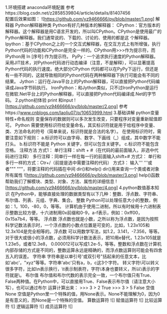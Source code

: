 1.环境搭建
anaconda环境配置
  参考https://blog.csdn.net/z2858539804/article/details/81407456  
  配置后效果如图：
  ![https://github.com/yz9466666/py/blob/master/1.png]
解释器
  Python解释器种类
    Python有好几种版本的解释器：
    CPython：官方版本的解释器。这个解释器是用C语言开发的，所以叫CPython。CPython是使用最广的Python解释器。我们通常说的、下载的、讨论的、使用的都是这     个解释器。
    Ipython：基于CPython之上的一个交互式解释器，在交互方式上有所增强，执行Python代码的功能和CPython是完全一样的。CPython用>>>作为提示符，而IPython用     In [序号]:作为提示符。
    PyPy：一个追求执行速度的Python解释器。采用JIT技术，对Python代码进行动态编译（注意，不是解释），可以显著提高Python代码的执行速度。绝大部分CPython     代码都可以在PyPy下运行，但还是有一些不同的，这就导致相同的Python代码在两种解释器下执行可能会有不同的结果。
    Jython：运行在Java平台上的Python解释器，可以直接把Python代码编译成Java字节码执行。
    IronPython：和Jython类似，只不过IronPython是运行在微软.Net平台上的Python解释器，可以直接把Python代码编译成.Net的字节码。
2.python初体验
  print 和input
    ![https://github.com/yz9466666/py/blob/master/2.png]
    参考https://www.cnblogs.com/laoliu07/p/10653999.html
3.基础讲解
  python变量特性+命名规则
    变量保存的数据则可以多次发生改变，只要程序对变量重新赋值即可。
    Python 需要使用标识符给变量命名，其实标识符就是用于给程序中变量、类、方法命名的符号（简单来说，标识符就是合法的名字）。
    在使用标识符时，需要注意如下规则：
    a.标识符可以由字母、数字、下画线（_）组成，其中数字不能打头。
    b.标识符不能是 Python 关键字，但可以包含关键字。
    c.标识符不能包含空格。
  注释方法
    方式1：
    单行注释：shift + #（在代码的最前面输入，非选中代码进行注释）
    多行注释：同单行一样在每一行的前面输入shift+#
    方式2：
    单行和多行一样的方式：Ctr+/（前提是选中需要注释的代码）
    方式3：
    输入''' '''或者""" """，将要注释的代码插在中间
  dir()和help()
   dir()用来查询一个类或者对象所有属性
   ![https://github.com/yz9466666/py/blob/master/3.png]
   help()函数帮助我们了解模块、类型、对象、方法、属性的详细信息
   ![https://github.com/yz9466666/py/blob/master/4.png]
4.python数值基本知识
  在Python中，能够直接处理的数据类型有以下几种：整数、浮点数、字符串、布尔值、列表、元组、字典、集合。
    整数
      Python可以处理任意大小的整数，例如：1，100，-80，0，等等。
      计算机由于使用二进制，所以有时候用十六进制表示整数比较方便，十六进制用0x前缀和0-9，a-f表示，例如：0xff00，0x15a7b4，等等。
    浮点数
      浮点数也就是小数，之所以称为浮点数，是因为按照科学记数法表示时，一个浮点数的小数点位置是可变的，比如，1.23x105和12.3x104是完全相等的。浮点数       可以用数学写法，如1.2，3.141，-7.356，等等。对于很大或很小的浮点数，必须用科学计数法表示，把10用e替代，1.23x105就是1.23e5，或者12.3e8，           0.000012可以写成1.2e-5，等等。整数和浮点数在计算机内部存储的方式是不同的，整数运算永远是精确的，而浮点数运算则可能会有四舍五入的误差。
    字符串
      字符串是以单引号'或双引号"括起来的任意文本，比如'abc'，"xyz"等等。字符串'abc'只有a，b，c这3个字符。
      转义字符\可以转义很多字符，比如\n表示换行，\t表示制表符，字符\本身也要转义，所以\表示的字符就是\。
    布尔值
      布尔值和布尔代数的表示完全一致，一个布尔值只有True、False两种值。在Python中，可以直接用True、False表示布尔值（请注意大小写），也可以通过布尔       运算计算出来：
      >>> 3 > 2
      True
      >>> 3 > 5
      False
    空值None
      空值是Python里一个特殊的值，用None表示。None不能理解为0，因为0是有意义的，而None是一个特殊的空值。
    算数运算符
    ![]
    赋值运算符
    ![]
    比较运算符
    ![]
    逻辑运算符
    ![]
    成员运算符
    ![]
      
